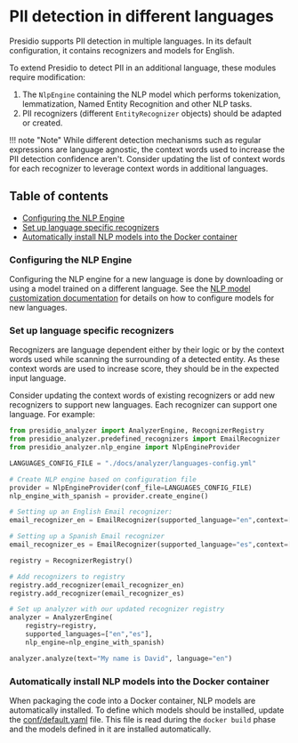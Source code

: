 # PII detection in different languages

Presidio supports PII detection in multiple languages.
In its default configuration, it contains recognizers and models for English.

To extend Presidio to detect PII in an additional language, these modules require modification:

1. The `NlpEngine` containing the NLP model which performs tokenization,
lemmatization, Named Entity Recognition and other NLP tasks.
2. PII recognizers (different `EntityRecognizer` objects) should be adapted or created.

!!! note "Note"
    While different detection mechanisms such as regular expressions are language agnostic, the context words used to increase the PII detection confidence aren't. Consider updating the list of context words for each recognizer to leverage context words in additional languages.

## Table of contents

- [Configuring the NLP Engine](#configuring-the-nlp-engine)
- [Set up language specific recognizers](#set-up-language-specific-recognizers)
- [Automatically install NLP models into the Docker container](#automatically-install-nlp-models-into-the-docker-container)

### Configuring the NLP Engine

Configuring the NLP engine for a new language is done by downloading or using a model trained on a different language.
See the [NLP model customization documentation](customizing_nlp_models.md) for details on how to configure models for new languages.

### Set up language specific recognizers

Recognizers are language dependent either by their logic or by the context words used while scanning the surrounding of a detected entity.
As these context words are used to increase score, they should be in the expected input language.

Consider updating the context words of existing recognizers or add new recognizers to support new languages.
Each recognizer can support one language. For example:

```python
from presidio_analyzer import AnalyzerEngine, RecognizerRegistry
from presidio_analyzer.predefined_recognizers import EmailRecognizer
from presidio_analyzer.nlp_engine import NlpEngineProvider

LANGUAGES_CONFIG_FILE = "./docs/analyzer/languages-config.yml"

# Create NLP engine based on configuration file
provider = NlpEngineProvider(conf_file=LANGUAGES_CONFIG_FILE)
nlp_engine_with_spanish = provider.create_engine()

# Setting up an English Email recognizer:
email_recognizer_en = EmailRecognizer(supported_language="en",context=["email","mail"])

# Setting up a Spanish Email recognizer
email_recognizer_es = EmailRecognizer(supported_language="es",context=["correo","electrónico"])

registry = RecognizerRegistry()

# Add recognizers to registry
registry.add_recognizer(email_recognizer_en)
registry.add_recognizer(email_recognizer_es)

# Set up analyzer with our updated recognizer registry
analyzer = AnalyzerEngine(
    registry=registry,
    supported_languages=["en","es"],
    nlp_engine=nlp_engine_with_spanish)

analyzer.analyze(text="My name is David", language="en")
```

### Automatically install NLP models into the Docker container

When packaging the code into a Docker container, NLP models are automatically installed.
To define which models should be installed,
update the [conf/default.yaml](https://github.com/microsoft/presidio/blob/main/presidio-analyzer/conf/default.yaml) file. This file is read during
the `docker build` phase and the models defined in it are installed automatically.
